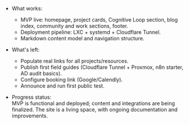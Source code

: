 - What works:
  - MVP live: homepage, project cards, Cognitive Loop section, blog index, community and work sections, footer.
  - Deployment pipeline: LXC + systemd + Cloudflare Tunnel.
  - Markdown content model and navigation structure.

- What's left:
  - Populate real links for all projects/resources.
  - Publish first field guides (Cloudflare Tunnel + Proxmox, n8n starter, AD audit basics).
  - Configure booking link (Google/Calendly).
  - Announce and run first public test.

- Progress status:  
  MVP is functional and deployed; content and integrations are being finalized. The site is a living space, with ongoing documentation and improvements.